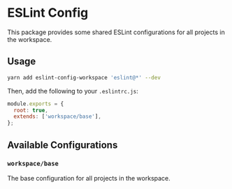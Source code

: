 # ESLint Config

This package provides some shared ESLint configurations for all projects in the workspace.

## Usage

```bash
yarn add eslint-config-workspace 'eslint@*' --dev
```

Then, add the following to your `.eslintrc.js`:

```js
module.exports = {
  root: true,
  extends: ['workspace/base'],
};
```

## Available Configurations

### `workspace/base`

The base configuration for all projects in the workspace.
